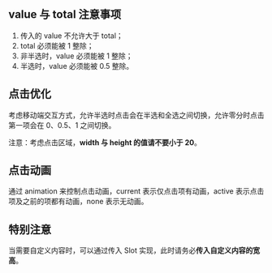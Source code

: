 ## value 与 total 注意事项

1. 传入的 value 不允许大于 total；
2. total 必须能被 1 整除；
3. 非半选时，value 必须能被 1 整除；
4. 半选时，value 必须能被 0.5 整除。

## 点击优化

考虑移动端交互方式，允许半选时点击会在半选和全选之间切换，允许零分时点击第一项会在 0、0.5、1 之间切换。

注意：考虑点击区域，**width 与 height 的值请不要小于 20**。

## 点击动画

通过 animation 来控制点击动画，current 表示仅点击项有动画，active 表示点击项及之前的项都有动画，none 表示无动画。

## 特别注意

当需要自定义内容时，可以通过传入 Slot 实现，此时请务必**传入自定义内容的宽高**。
